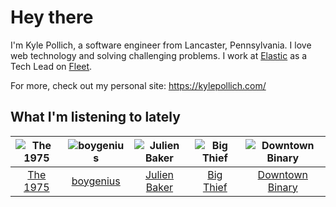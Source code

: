 # Hey there


I'm Kyle Pollich, a software engineer from Lancaster, Pennsylvania. I love web technology and solving challenging problems.
I work at [Elastic](https://www.elastic.co/) as a Tech Lead on [Fleet](https://www.elastic.co/guide/en/fleet/current/fleet-overview.html).

For more, check out my personal site: https://kylepollich.com/

## What I'm listening to lately

<!-- begin artists -->
  |![The 1975](https://i.scdn.co/image/ab6761610000f17889348336354096fd4e36ca73)|![boygenius](https://i.scdn.co/image/ab6761610000f1781a6373c01e8b86e289859f57)|![Julien Baker](https://i.scdn.co/image/ab6761610000f17809239cf62ab2187c023fcee4)|![Big Thief](https://i.scdn.co/image/ab6761610000f1781ecc55cb453871a124d224ef)|![Downtown Binary](https://i.scdn.co/image/ab6761610000f17873f8ebfd30183f1d425a0285)|
  |:---:|:---:|:---:|:---:|:---:|
  |[The 1975](https://open.spotify.com/artist/3mIj9lX2MWuHmhNCA7LSCW)|[boygenius](https://open.spotify.com/artist/1hLiboQ98IQWhpKeP9vRFw)|[Julien Baker](https://open.spotify.com/artist/12zbUHbPHL5DGuJtiUfsip)|[Big Thief](https://open.spotify.com/artist/5QdyldG4Fl4TPiOIeMNpBZ)|[Downtown Binary](https://open.spotify.com/artist/0H4t3GcGse8cqfL222mfbv)|
<!-- end artists -->
